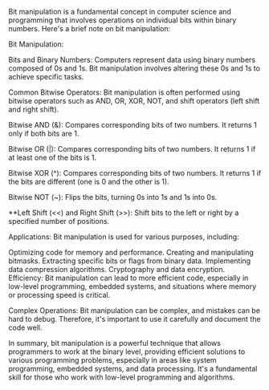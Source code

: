 Bit manipulation is a fundamental concept in computer science and programming that involves operations on individual bits within binary numbers. Here's a brief note on bit manipulation:

Bit Manipulation:

Bits and Binary Numbers: Computers represent data using binary numbers composed of 0s and 1s. Bit manipulation involves altering these 0s and 1s to achieve specific tasks.

Common Bitwise Operators: Bit manipulation is often performed using bitwise operators such as AND, OR, XOR, NOT, and shift operators (left shift and right shift).

Bitwise AND (&): Compares corresponding bits of two numbers. It returns 1 only if both bits are 1.

Bitwise OR (|): Compares corresponding bits of two numbers. It returns 1 if at least one of the bits is 1.

Bitwise XOR (^): Compares corresponding bits of two numbers. It returns 1 if the bits are different (one is 0 and the other is 1).

Bitwise NOT (~): Flips the bits, turning 0s into 1s and 1s into 0s.

**Left Shift (<<) and Right Shift (>>): Shift bits to the left or right by a specified number of positions.

Applications: Bit manipulation is used for various purposes, including:

Optimizing code for memory and performance.
Creating and manipulating bitmasks.
Extracting specific bits or flags from binary data.
Implementing data compression algorithms.
Cryptography and data encryption.
Efficiency: Bit manipulation can lead to more efficient code, especially in low-level programming, embedded systems, and situations where memory or processing speed is critical.

Complex Operations: Bit manipulation can be complex, and mistakes can be hard to debug. Therefore, it's important to use it carefully and document the code well.

In summary, bit manipulation is a powerful technique that allows programmers to work at the binary level, providing efficient solutions to various programming problems, especially in areas like system programming, embedded systems, and data processing. It's a fundamental skill for those who work with low-level programming and algorithms.
